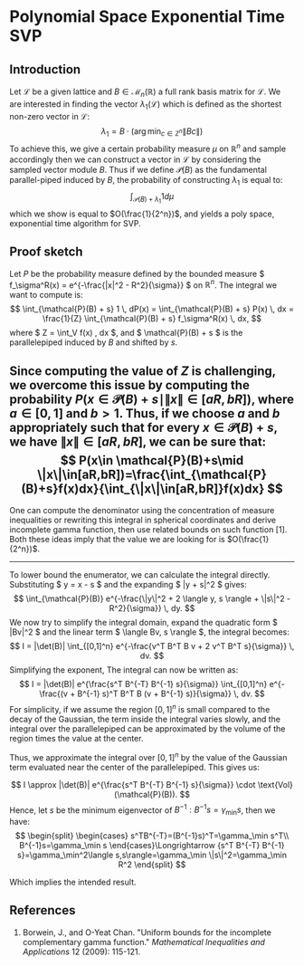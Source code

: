 # Polynomial Space Exponential Time SVP

## Introduction

Let $\mathcal{L}$ be a given lattice and $B\in\mathcal{M}_{n}(\mathbb{R})$ a full rank basis matrix for $\mathcal{L}$. We are interested in finding the vector $\lambda_1(\mathcal{L})$ which is defined as the shortest non-zero vector in $\mathcal{L}$:
$$
\lambda_1=B\cdot (\arg\min_{c\in\mathbb{Z}^n} \|Bc\|)
$$
To achieve this, we give a certain probability measure $\mu$ on $\mathbb{R}^n$ and sample accordingly then we can construct a vector in $\mathcal{L}$ by considering the sampled vector module $B$. Thus if we define $\mathcal{P}(B)$ as the fundamental parallel-piped induced by $B$, the probability of constructing $\lambda_1$ is equal to:
$$
\int_{\mathcal{P}(B)+\lambda_1}1d\mu
$$
which we show is equal to $O(\frac{1}{2^n})$, and yields a poly space, exponential time algorithm for SVP.

## Proof sketch

Let $P$ be the probability measure defined by the bounded measure $ f_\sigma^R(x) = e^{-\frac{\|x\|^2 - R^2}{\sigma}} $ on $\mathbb{R}^n$. The integral we want to compute is:
$$
\int_{\mathcal{P}(B) + s} 1 \, dP(x) = \int_{\mathcal{P}(B) + s} P(x) \, dx = \frac{1}{Z} \int_{\mathcal{P}(B) + s} f_\sigma^R(x) \, dx,
$$
where $ Z = \int_V f(x) \, dx $, and $ \mathcal{P}(B) + s $ is the parallelepiped induced by $B$ and shifted by $s$.

Since computing the value of $Z$ is challenging, we overcome this issue by computing the probability $P(x\in \mathcal{P}(B)+s\mid \|x\|\in[aR,bR])$, where $a\in[0,1]$ and $b>1$. Thus, if we choose $a$ and $b$ appropriately such that for every $x\in\mathcal{P}(B)+s$, we have $\|x\|\in[aR,bR]$, we can be sure that:
$$
P(x\in \mathcal{P}(B)+s\mid \|x\|\in[aR,bR])=\frac{\int_{\mathcal{P}(B)+s}f(x)dx}{\int_{\|x\|\in[aR,bR]}f(x)dx}
$$
------

One can compute the denominator using the concentration of measure inequalities or rewriting this integral in spherical coordinates and derive incomplete gamma function, then use related bounds on such function [1]. Both these ideas imply that the value we are looking for is $O(\frac{1}{2^n})$.

------

To lower bound the enumerator, we can calculate the integral directly. Substituting $ y = x - s $ and the expanding $ \|y + s\|^2 $ gives:
$$
\int_{\mathcal{P}(B)} e^{-\frac{\|y\|^2 + 2 \langle y, s \rangle + \|s\|^2 - R^2}{\sigma}} \, dy.
$$
We now try to simplify the integral domain, expand the quadratic form $ \|Bv\|^2 $ and the linear term $ \langle Bv, s \rangle $, the integral becomes:
$$
I = |\det(B)| \int_{[0,1]^n} e^{-\frac{v^T B^T B v + 2 v^T B^T s}{\sigma}} \, dv.
$$
Simplifying the exponent, The integral can now be written as:
$$
I = |\det(B)| e^{\frac{s^T B^{-T} B^{-1} s}{\sigma}} \int_{[0,1]^n} e^{-\frac{(v + B^{-1} s)^T B^T B (v + B^{-1} s)}{\sigma}} \, dv.
$$
For simplicity, if we assume the region $[0,1]^n$ is small compared to the decay of the Gaussian, the term inside the integral varies slowly, and the integral over the parallelepiped can be approximated by the volume of the region times the value at the center.

Thus, we approximate the integral over $[0,1]^n$ by the value of the Gaussian term evaluated near the center of the parallelepiped. This gives us:

$$
I \approx |\det(B)| e^{\frac{s^T B^{-T} B^{-1} s}{\sigma}} \cdot \text{Vol}(\mathcal{P}(B)).
$$
Hence, let $s$ be the minimum eigenvector of $B^{-1}: B^{-1}s=\gamma_\min s$, then we have:
$$
\begin{split}
\begin{cases}
s^TB^{-T}=(B^{-1}s)^T=\gamma_\min s^T\\
B^{-1}s=\gamma_\min s
\end{cases}\Longrightarrow {s^T B^{-T} B^{-1} s}=\gamma_\min^2\langle s,s\rangle=\gamma_\min \|s\|^2=\gamma_\min R^2
\end{split}
$$

Which implies the intended result.

## References

1.  Borwein, J., and O-Yeat Chan. "Uniform bounds for the incomplete complementary gamma function." *Mathematical Inequalities and Applications* 12 (2009): 115-121.
